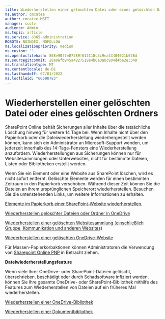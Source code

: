 ```yaml
---
title: Wiederherstellen einer gelöschten Datei oder eines gelöschten Ordners
ms.author: cmcatee
author: cmcatee-MSFT
manager: scotv
audience: Admin
ms.topic: article
ms.service: o365-administration
ROBOTS: NOINDEX, NOFOLLOW
ms.localizationpriority: medium
ms.custom: ''
ms.openlocfilehash: 868e90f7e07389f612118c3c9ea43404021b028d
ms.sourcegitcommit: 28a0efb945a4827518e4b6a3a8c804d4ba2e3349
ms.translationtype: MT
ms.contentlocale: de-DE
ms.lasthandoff: 07/01/2022
ms.locfileid: "66598783"
---
```

# <a name="restore-a-deleted-file-or-folder"></a>Wiederherstellen einer gelöschten Datei oder eines gelöschten Ordners

SharePoint Online behält Sicherungen aller Inhalte über die tatsächliche Löschung hinweg für weitere 14 Tage bei. Wenn Inhalte nicht über den Papierkorb oder die Dateiwiederherstellung wiederhergestellt werden können, kann sich ein Administrator an Microsoft-Support wenden, um jederzeit innerhalb des 14-Tage-Fensters eine Wiederherstellung anzufordern. Wiederherstellungen aus Sicherungen können nur für Websitesammlungen oder Unterwebsites, nicht für bestimmte Dateien, Listen oder Bibliotheken erstellt werden.

Wenn Sie ein Element oder eine Website aus SharePoint löschen, wird es nicht sofort entfernt. Gelöschte Elemente werden für einen bestimmten Zeitraum in den Papierkorb verschoben. Während dieser Zeit können Sie die Dateien an ihrem ursprünglichen Speicherort wiederherstellen. Besuchen Sie die untenstehenden Links, um weitere Informationen zu erhalten.

[Elemente im Papierkorb einer SharePoint-Website wiederherstellen](https://support.microsoft.com/office/restore-items-in-the-recycle-bin-that-were-deleted-from-sharepoint-or-teams-6df466b6-55f2-4898-8d6e-c0dff851a0be).

[Wiederherstellen gelöschter Dateien oder Ordner in OneDrive](https://support.microsoft.com/office/restore-deleted-files-or-folders-in-onedrive-949ada80-0026-4db3-a953-c99083e6a84f)

[Wiederherstellen einer gelöschten Websitesammlung (einschließlich Gruppe, Kommunikation und anderen Websites)](https://docs.microsoft.com/sharepoint/restore-deleted-site-collection)

[Wiederherstellen einer gelöschten OneDrive-Website](https://docs.microsoft.com/onedrive/restore-deleted-onedrive)

Für Massen-Papierkorbaktionen können Administratoren die Verwendung von [Sharepoint Online PNP](https://docs.microsoft.com/powershell/sharepoint/sharepoint-pnp/sharepoint-pnp-cmdlets?view=sharepoint-ps&preserve-view=true) in Betracht ziehen.

**Dateiwiederherstellungsfeature**

Wenn viele Ihrer OneDrive- oder SharePoint-Dateien gelöscht, überschrieben, beschädigt oder durch Schadsoftware infiziert werden, können Sie Ihre gesamte OneDrive- oder SharePoint-Bibliothek mithilfe des Features zum Wiederherstellen von Dateien auf ein früheres Mal wiederherstellen.

[Wiederherstellen einer OneDrive-Bibliothek](https://support.microsoft.com/office/restore-your-onedrive-fa231298-759d-41cf-bcd0-25ac53eb8a15)

[Wiederherstellen einer Dokumentbibliothek](https://support.microsoft.com/office/restore-a-shared-library-317791c3-8bd0-4dfd-8254-3ca90883d39a)

